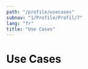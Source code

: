 ```yaml
---
path: "/profile/usecases"
subnav: "1/Profile/Profil/7"
lang: "fr"
title: "Use Cases"
---
```


<helmet>
<title> Profil - Use Cases </title>
</helmet>

# Use Cases